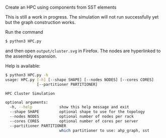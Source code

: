 Create an HPC using components from SST elements

This is still a work in progress. The simulation will not run
successfully yet but the graph construction works.


Run the command
```bash
$ python3 HPC.py
```
and then open `output/cluster.svg` in Firefox. The nodes are hyperlinked to the assembly expansion.


Help is available:
```bash
$ python3 HPC.py -h 
usage: HPC.py [-h] [--shape SHAPE] [--nodes NODES] [--cores CORES]
              [--partitioner PARTITIONER]

HPC Cluster Simulation

optional arguments:
  -h, --help            show this help message and exit
  --shape SHAPE         optional shape to use for the topology
  --nodes NODES         optional number of nodes per rack
  --cores CORES         optional number of cores per server
  --partitioner PARTITIONER
                        which partitioner to use: ahp_graph, sst
```
